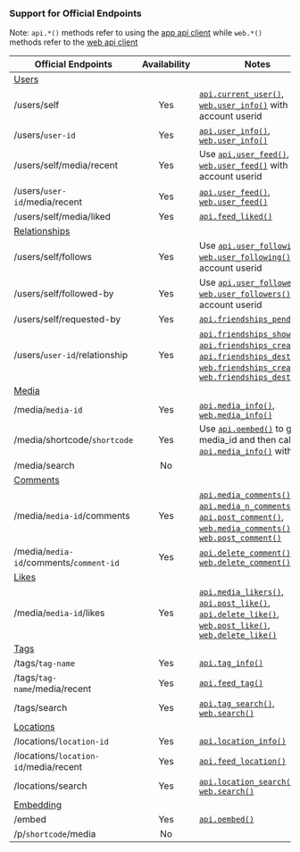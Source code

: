 ### Support for Official Endpoints

Note: ``api.*()`` methods refer to using the [app api client](instascrape/) while ``web.*()`` methods refer to the [web api client](instascrape/web/)

Official Endpoints | Availability | Notes |
 ------- | :----------: | ----- |
[Users](https://www.instagram.com/developer/endpoints/users/) | 
/users/self | Yes | [``api.current_user()``](https://instagram-private-api.readthedocs.io/en/latest/api.html#instagram_private_api.Client.current_user), [``web.user_info()``](https://instagram-private-api.readthedocs.io/en/latest/api.html#instagram_web_api.Client.user_info) with account userid
/users/``user-id`` | Yes | [``api.user_info()``](https://instagram-private-api.readthedocs.io/en/latest/api.html#instagram_private_api.Client.user_info), [``web.user_info()``](https://instagram-private-api.readthedocs.io/en/latest/api.html#instagram_web_api.Client.user_info)
/users/self/media/recent | Yes | Use [``api.user_feed()``](https://instagram-private-api.readthedocs.io/en/latest/api.html#instagram_private_api.Client.user_feed), [``web.user_feed()``](https://instagram-private-api.readthedocs.io/en/latest/api.html#instagram_web_api.Client.user_feed) with account userid
/users/``user-id``/media/recent | Yes | [``api.user_feed()``](https://instagram-private-api.readthedocs.io/en/latest/api.html#instagram_private_api.Client.user_feed), [``web.user_feed()``](https://instagram-private-api.readthedocs.io/en/latest/api.html#instagram_web_api.Client.user_feed)
/users/self/media/liked | Yes | [``api.feed_liked()``](https://instagram-private-api.readthedocs.io/en/latest/api.html#instagram_private_api.Client.feed_liked)
[Relationships](https://www.instagram.com/developer/endpoints/relationships/) | 
/users/self/follows | Yes | Use [``api.user_following()``](https://instagram-private-api.readthedocs.io/en/latest/api.html#instagram_private_api.Client.user_following), [``web.user_following()``](https://instagram-private-api.readthedocs.io/en/latest/api.html#instagram_web_api.Client.user_following) with account userid
/users/self/followed-by | Yes | Use [``api.user_followers()``](https://instagram-private-api.readthedocs.io/en/latest/api.html#instagram_private_api.Client.user_followers), [``web.user_followers()``](https://instagram-private-api.readthedocs.io/en/latest/api.html#instagram_web_api.Client.user_followers) with account userid
/users/self/requested-by | Yes | [``api.friendships_pending()``](https://instagram-private-api.readthedocs.io/en/latest/api.html#instagram_private_api.Client.friendships_pending)
/users/``user-id``/relationship | Yes | [``api.friendships_show()``](https://instagram-private-api.readthedocs.io/en/latest/api.html#instagram_private_api.Client.friendships_show), [``api.friendships_create()``](https://instagram-private-api.readthedocs.io/en/latest/api.html#instagram_private_api.Client.friendships_create), [``api.friendships_destroy()``](https://instagram-private-api.readthedocs.io/en/latest/api.html#instagram_private_api.Client.friendships_destroy), [``web.friendships_create()``](https://instagram-private-api.readthedocs.io/en/latest/api.html#instagram_web_api.Client.friendships_create), [``web.friendships_destroy()``](https://instagram-private-api.readthedocs.io/en/latest/api.html#instagram_web_api.Client.friendships_destroy)
[Media](https://www.instagram.com/developer/endpoints/media/) |
/media/``media-id`` | Yes | [``api.media_info()``](https://instagram-private-api.readthedocs.io/en/latest/api.html#instagram_private_api.Client.media_info), [``web.media_info()``](https://instagram-private-api.readthedocs.io/en/latest/api.html#instagram_web_api.Client.media_info)
/media/shortcode/``shortcode`` | Yes | Use [``api.oembed()``](https://instagram-private-api.readthedocs.io/en/latest/api.html#instagram_private_api.Client.oembed) to get the media_id and then call [``api.media_info()``](https://instagram-private-api.readthedocs.io/en/latest/api.html#instagram_private_api.Client.media_info) with it
/media/search | No
[Comments](https://www.instagram.com/developer/endpoints/comments/) |
/media/``media-id``/comments | Yes | [``api.media_comments()``](https://instagram-private-api.readthedocs.io/en/latest/api.html#instagram_private_api.Client.media_comments), [``api.media_n_comments()``](https://instagram-private-api.readthedocs.io/en/latest/api.html#instagram_private_api.Client.media_n_comments), [``api.post_comment()``](https://instagram-private-api.readthedocs.io/en/latest/api.html#instagram_private_api.Client.post_comment), [``web.media_comments()``](https://instagram-private-api.readthedocs.io/en/latest/api.html#instagram_web_api.Client.media_comments), [``web.post_comment()``](https://instagram-private-api.readthedocs.io/en/latest/api.html#instagram_web_api.Client.post_comment)
/media/``media-id``/comments/``comment-id`` | Yes | [``api.delete_comment()``](https://instagram-private-api.readthedocs.io/en/latest/api.html#instagram_private_api.Client.delete_comment), [``web.delete_comment()``](https://instagram-private-api.readthedocs.io/en/latest/api.html#instagram_web_api.Client.delete_comment)
[Likes](https://www.instagram.com/developer/endpoints/likes/) |
/media/``media-id``/likes | Yes | [``api.media_likers()``](https://instagram-private-api.readthedocs.io/en/latest/api.html#instagram_private_api.Client.media_likers), [``api.post_like()``](https://instagram-private-api.readthedocs.io/en/latest/api.html#instagram_private_api.Client.post_like), [``api.delete_like()``](https://instagram-private-api.readthedocs.io/en/latest/api.html#instagram_private_api.Client.delete_like), [``web.post_like()``](https://instagram-private-api.readthedocs.io/en/latest/api.html#instagram_web_api.Client.post_like), [``web.delete_like()``](https://instagram-private-api.readthedocs.io/en/latest/api.html#instagram_web_api.Client.delete_like)
[Tags](https://www.instagram.com/developer/endpoints/tags/) |
/tags/``tag-name`` | Yes | [``api.tag_info()``](https://instagram-private-api.readthedocs.io/en/latest/api.html#instagram_private_api.Client.tag_info)
/tags/``tag-name``/media/recent | Yes | [``api.feed_tag()``](https://instagram-private-api.readthedocs.io/en/latest/api.html#instagram_private_api.Client.feed_tag)
/tags/search | Yes | [``api.tag_search()``](https://instagram-private-api.readthedocs.io/en/latest/api.html#instagram_private_api.Client.tag_search), [``web.search()``](https://instagram-private-api.readthedocs.io/en/latest/api.html#instagram_web_api.Client.search)
[Locations](https://www.instagram.com/developer/endpoints/locations/) |
/locations/``location-id`` | Yes | [``api.location_info()``](https://instagram-private-api.readthedocs.io/en/latest/api.html#instagram_private_api.Client.location_info)
/locations/``location-id``/media/recent | Yes | [``api.feed_location()``](https://instagram-private-api.readthedocs.io/en/latest/api.html#instagram_private_api.Client.feed_location)
/locations/search | Yes | [``api.location_search()``](https://instagram-private-api.readthedocs.io/en/latest/api.html#instagram_private_api.Client.location_search), [``web.search()``](https://instagram-private-api.readthedocs.io/en/latest/api.html#instagram_web_api.Client.search)
[Embedding](https://www.instagram.com/developer/embedding/) |
/embed | Yes | [``api.oembed()``](https://instagram-private-api.readthedocs.io/en/latest/api.html#instagram_private_api.Client.oembed)
/p/``shortcode``/media | No
